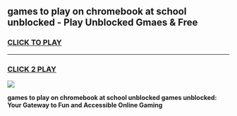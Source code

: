
## games to play on chromebook at school unblocked - Play Unblocked Gmaes & Free
<h3>
<a href="https://news.freeplayer.one?title=games_to_play_on_chromebook_at_school_unblocked&ref=16F">CLICK TO PLAY</a></h3>
<hr>

<h3>
<a href="https://news.freeplayer.one?title=games_to_play_on_chromebook_at_school_unblocked&ref=16F">CLICK 2 PLAY</a>
  
</h3>

<a href="https://news.freeplayer.one?title=games_to_play_on_chromebook_at_school_unblocked&ref=16F/"><img src="https://clearcache.store/games.png"></a>


**games to play on chromebook at school unblocked games unblocked: Your Gateway to Fun and Accessible Online Gaming**
